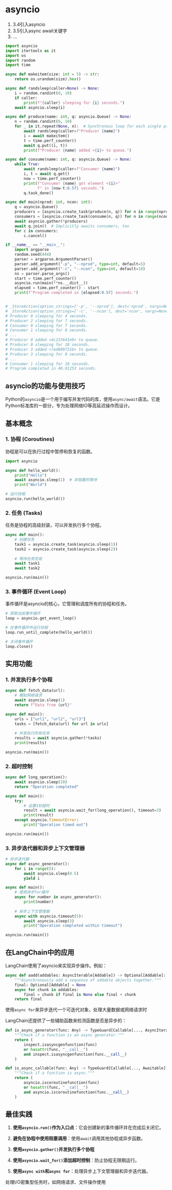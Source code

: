 # asyncio

1. 3.4引入asyncio
2. 3.5引入async await关键字
3. ...

```python
import asyncio
import itertools as it
import os
import random
import time

async def makeitem(size: int = 5) -> str:
    return os.urandom(size).hex()

async def randsleep(caller=None) -> None:
    i = random.randint(0, 10)
    if caller:
        print(f"{caller} sleeping for {i} seconds.")
    await asyncio.sleep(i)

async def produce(name: int, q: asyncio.Queue) -> None:
    n = random.randint(0, 10)
    for _ in it.repeat(None, n):  # Synchronous loop for each single producer
        await randsleep(caller=f"Producer {name}")
        i = await makeitem()
        t = time.perf_counter()
        await q.put((i, t))
        print(f"Producer {name} added <{i}> to queue.")

async def consume(name: int, q: asyncio.Queue) -> None:
    while True:
        await randsleep(caller=f"Consumer {name}")
        i, t = await q.get()
        now = time.perf_counter()
        print(f"Consumer {name} got element <{i}>"
              f" in {now-t:0.5f} seconds.")
        q.task_done()

async def main(nprod: int, ncon: int):
    q = asyncio.Queue()
    producers = [asyncio.create_task(produce(n, q)) for n in range(nprod)]
    consumers = [asyncio.create_task(consume(n, q)) for n in range(ncon)]
    await asyncio.gather(*producers)
    await q.join()  # Implicitly awaits consumers, too
    for c in consumers:
        c.cancel()

if __name__ == "__main__":
    import argparse
    random.seed(444)
    parser = argparse.ArgumentParser()
    parser.add_argument("-p", "--nprod", type=int, default=5)
    parser.add_argument("-c", "--ncon", type=int, default=10)
    ns = parser.parse_args()
    start = time.perf_counter()
    asyncio.run(main(**ns.__dict__))
    elapsed = time.perf_counter() - start
    print(f"Program completed in {elapsed:0.5f} seconds.")


# _StoreAction(option_strings=['-p', '--nprod'], dest='nprod', nargs=None, const=None, default=5, type=<class 'int'>, choices=None, help=None, metavar=None)
# _StoreAction(option_strings=['-c', '--ncon'], dest='ncon', nargs=None, const=None, default=10, type=<class 'int'>, choices=None, help=None, metavar=None)
# Producer 0 sleeping for 4 seconds.
# Producer 2 sleeping for 7 seconds.
# Consumer 0 sleeping for 7 seconds.
# Consumer 1 sleeping for 8 seconds.
# ...
# Producer 0 added <4c215641e9> to queue.
# Producer 0 sleeping for 10 seconds.
# Producer 3 added <7ad6097316> to queue.
# Producer 3 sleeping for 0 seconds.
# ...
# Consumer 1 sleeping for 10 seconds.
# Program completed in 40.01253 seconds.
```

## asyncio的功能与使用技巧

Python的`asyncio`是一个用于编写并发代码的库，使用`async/await`语法。它是Python标准库的一部分，专为处理网络IO等高延迟操作而设计。

## 基本概念

### 1. 协程 (Coroutines)

协程是可以在执行过程中暂停和恢复的函数。

```python
import asyncio

async def hello_world():
    print("Hello")
    await asyncio.sleep(1)  # 非阻塞的等待
    print("World")

# 运行协程
asyncio.run(hello_world())
```

### 2. 任务 (Tasks)

任务是协程的高级封装，可以并发执行多个协程。

```python
async def main():
    # 创建任务
    task1 = asyncio.create_task(asyncio.sleep(1))
    task2 = asyncio.create_task(asyncio.sleep(2))
    
    # 等待任务完成
    await task1
    await task2

asyncio.run(main())
```

### 3. 事件循环 (Event Loop)

事件循环是asyncio的核心，它管理和调度所有的协程和任务。

```python
# 获取当前事件循环
loop = asyncio.get_event_loop()

# 在事件循环中运行协程
loop.run_until_complete(hello_world())

# 关闭事件循环
loop.close()
```

## 实用功能

### 1. 并发执行多个协程

```python
async def fetch_data(url):
    # 模拟网络请求
    await asyncio.sleep(1)
    return f"Data from {url}"

async def main():
    urls = ["url1", "url2", "url3"]
    tasks = [fetch_data(url) for url in urls]
    
    # 并发执行所有任务
    results = await asyncio.gather(*tasks)
    print(results)

asyncio.run(main())
```

### 2. 超时控制

```python
async def long_operation():
    await asyncio.sleep(10)
    return "Operation completed"

async def main():
    try:
        # 设置3秒超时
        result = await asyncio.wait_for(long_operation(), timeout=3)
        print(result)
    except asyncio.TimeoutError:
        print("Operation timed out")

asyncio.run(main())
```

### 3. 异步迭代器和异步上下文管理器

```python
# 异步迭代器
async def async_generator():
    for i in range(5):
        await asyncio.sleep(0.5)
        yield i

async def main():
    # 使用异步for循环
    async for number in async_generator():
        print(number)
    
    # 异步上下文管理器
    async with asyncio.timeout(5):
        await asyncio.sleep(3)
        print("Operation completed within timeout")

asyncio.run(main())
```

## 在LangChain中的应用

LangChain使用了asyncio来实现异步操作。例如：

```python
async def aadd(addables: AsyncIterable[Addable]) -> Optional[Addable]:
    """Asynchronously add a sequence of addable objects together."""
    final: Optional[Addable] = None
    async for chunk in addables:
        final = chunk if final is None else final + chunk
    return final
```

使用`async for`来异步迭代一个可迭代对象，处理大量数据或网络请求时

LangChain还提供了一些辅助函数来检测函数是否是异步的：

```python
def is_async_generator(func: Any) -> TypeGuard[Callable[..., AsyncIterator]]:
    """Check if a function is an async generator."""
    return (
        inspect.isasyncgenfunction(func)
        or hasattr(func, "__call__")
        and inspect.isasyncgenfunction(func.__call__)
    )

def is_async_callable(func: Any) -> TypeGuard[Callable[..., Awaitable]]:
    """Check if a function is async."""
    return (
        asyncio.iscoroutinefunction(func)
        or hasattr(func, "__call__")
        and asyncio.iscoroutinefunction(func.__call__)
    )
```

## 最佳实践

1. **使用`asyncio.run()`作为入口点**：它会创建新的事件循环并在完成后关闭它。

2. **避免在协程中使用阻塞调用**：使用`await`调用其他协程或异步函数。

3. **使用`asyncio.gather()`并发执行多个协程**

4. **使用`asyncio.wait_for()`添加超时控制**：防止协程无限期运行。

5. **使用`async with`和`async for`**：处理异步上下文管理器和异步迭代器。

处理I/O密集型任务时，如网络请求、文件操作使用